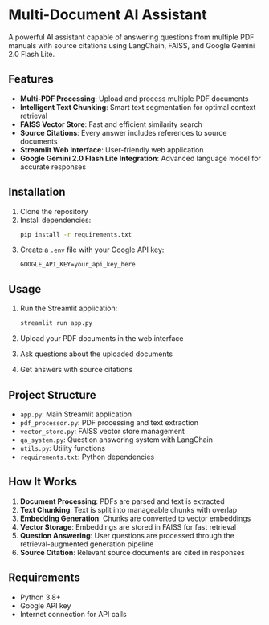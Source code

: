 # Multi-Document AI Assistant

A powerful AI assistant capable of answering questions from multiple PDF manuals with source citations using LangChain, FAISS, and Google Gemini 2.0 Flash Lite.

## Features

- **Multi-PDF Processing**: Upload and process multiple PDF documents
- **Intelligent Text Chunking**: Smart text segmentation for optimal context retrieval
- **FAISS Vector Store**: Fast and efficient similarity search
- **Source Citations**: Every answer includes references to source documents
- **Streamlit Web Interface**: User-friendly web application
- **Google Gemini 2.0 Flash Lite Integration**: Advanced language model for accurate responses

## Installation

1. Clone the repository
2. Install dependencies:
   ```bash
   pip install -r requirements.txt
   ```
3. Create a `.env` file with your Google API key:
   ```
   GOOGLE_API_KEY=your_api_key_here
   ```

## Usage

1. Run the Streamlit application:
   ```bash
   streamlit run app.py
   ```

2. Upload your PDF documents in the web interface

3. Ask questions about the uploaded documents

4. Get answers with source citations

## Project Structure

- `app.py`: Main Streamlit application
- `pdf_processor.py`: PDF processing and text extraction
- `vector_store.py`: FAISS vector store management
- `qa_system.py`: Question answering system with LangChain
- `utils.py`: Utility functions
- `requirements.txt`: Python dependencies

## How It Works

1. **Document Processing**: PDFs are parsed and text is extracted
2. **Text Chunking**: Text is split into manageable chunks with overlap
3. **Embedding Generation**: Chunks are converted to vector embeddings
4. **Vector Storage**: Embeddings are stored in FAISS for fast retrieval
5. **Question Answering**: User questions are processed through the retrieval-augmented generation pipeline
6. **Source Citation**: Relevant source documents are cited in responses

## Requirements

- Python 3.8+
- Google API key
- Internet connection for API calls
